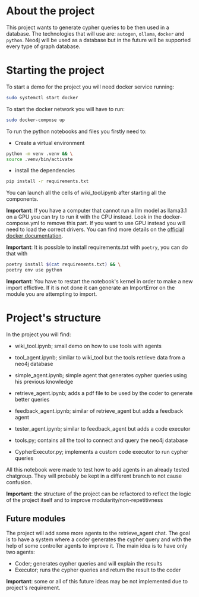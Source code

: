 # About the project
This project wants to generate cypher queries to be then used in a database.
The technologies that will use are: `autogen`, `ollama`, `docker` and `python`.
Neo4j will be used as a database but in the future will be supported every type of graph database.

# Starting the project
To start a demo for the project you will need docker service running:
```bash
sudo systemctl start docker
```

To start the docker network you will have to run:
```bash
sudo docker-compose up
```

To run the python notebooks and files you firstly need to:
* Create a virtual environment 
```bash
python -m venv .venv && \
source .venv/bin/activate
```
* install the dependencies 
```bash 
pip install -r requirements.txt
```

You can launch all the cells of wiki_tool.ipynb after starting all the components.


**Important**: If you have a computer that cannot run a llm model as llama3.1 on a GPU you can try to run it with the CPU instead. Look in the docker-compose.yml to remove this part.
If you want to use GPU instead you will need to load the correct drivers. You can find more details on the [official docker documentation](https://hub.docker.com/r/ollama/ollama).

**Important**: It is possible to install requirements.txt with `poetry`, you can do that with 
```bash
poetry install $(cat requirements.txt) && \
poetry env use python
```

**Important**: You have to restart the notebook's kernel in order to make a new import effictive. If it is not done it can generate an ImportError on the module you are attempting to import.

# Project's structure
In the project you will find:
* wiki_tool.ipynb; small demo on how to use tools with agents
* tool_agent.ipynb; similar to wiki_tool but the tools retrieve data from a neo4j database
* simple_agent.ipynb; simple agent that generates cypher queries using his previous knowledge
* retrieve_agent.ipynb; adds a pdf file to be used by the coder to generate better queries
* feedback_agent.ipynb; similar of retrieve_agent but adds a feedback agent 
* tester_agent.ipynb; similar to feedback_agent but adds a code executor 

* tools.py; contains all the tool to connect and query the neo4j database
* CypherExecutor.py; implements a custom code executor to run cypher queries

All this notebook were made to test how to add agents in an already tested chatgroup.
They will probably be kept in a different branch to not cause confusion.

**Important**: the structure of the project can be refactored to reflect the logic of the project itself and to improve modularity/non-repetitivness

## Future modules
The project will add some more agents to the retrieve_agent chat. 
The goal is to have a system where a coder generates the cypher query and with the help of some controller agents to improve it.
The main idea is to have only two agents:
* Coder; generates cypher queries and will explain the results
* Executor; runs the cypher queries and return the result to the coder 

**Important**: some or all of this future ideas may be not implemented due to project's requirement.